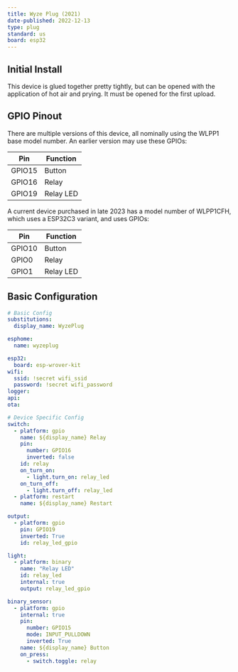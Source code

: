 ```yaml
---
title: Wyze Plug (2021)
date-published: 2022-12-13
type: plug
standard: us
board: esp32
---
```


## Initial Install

This device is glued together pretty tightly, but can be opened with the application of hot air and prying. It must be opened for the first upload.

## GPIO Pinout

There are multiple versions of this device, all nominally using the WLPP1 base model number. An earlier version may use these GPIOs:

| Pin    | Function  |
| ------ | --------- |
| GPIO15 | Button    |
| GPIO16 | Relay     |
| GPIO19 | Relay LED |

A current device purchased in late 2023 has a model number of WLPP1CFH, which uses a ESP32C3 variant, and uses GPIOs:

| Pin    | Function  |
| ------ | --------- |
| GPIO10 | Button    |
| GPIO0  | Relay     |
| GPIO1  | Relay LED |

## Basic Configuration

```yaml
# Basic Config
substitutions:
  display_name: WyzePlug

esphome:
  name: wyzeplug

esp32:
  board: esp-wrover-kit
wifi:
  ssid: !secret wifi_ssid
  password: !secret wifi_password
logger:
api:
ota:

# Device Specific Config
switch:
  - platform: gpio
    name: ${display_name} Relay
    pin:
      number: GPIO16
      inverted: false
    id: relay
    on_turn_on:
      - light.turn_on: relay_led
    on_turn_off:
      - light.turn_off: relay_led
  - platform: restart
    name: ${display_name} Restart

output:
  - platform: gpio
    pin: GPIO19
    inverted: True
    id: relay_led_gpio

light:
  - platform: binary
    name: "Relay LED"
    id: relay_led
    internal: true
    output: relay_led_gpio

binary_sensor:
  - platform: gpio
    internal: true
    pin:
      number: GPIO15
      mode: INPUT_PULLDOWN
      inverted: True
    name: ${display_name} Button
    on_press:
      - switch.toggle: relay
```
